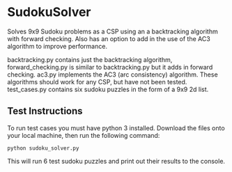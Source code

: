 # SudokuSolver
Solves 9x9 Sudoku problems as a CSP using an a backtracking algorithm with forward checking. Also has an option to add in the use of the AC3 algorithm to improve performance. 

backtracking.py contains just the backtracking algorithm, forward_checking.py is similar to backtracking.py but it adds in forward checking. ac3.py implements the AC3 (arc consistency) algorithm. These algorithms should work for any CSP, but have not been tested. test_cases.py contains six sudoku puzzles in the form of a 9x9 2d list.

## Test Instructions
To run test cases you must have python 3 installed. Download the files onto your local machine, then run the following command:

  `python sudoku_solver.py`
  
This will run 6 test sudoku puzzles and print out their results to the console.
